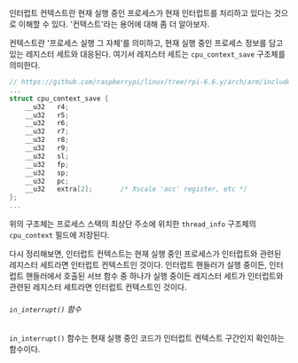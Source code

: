 인터럽트 컨텍스트란 현재 실행 중인 프로세스가 현재 인터럽트를 처리하고 있다는 것으로 이해할 수 있다. '컨텍스트'라는 용어에 대해 좀 더 알아보자.

컨텍스트란 '프로세스 실행 그 자체'를 의미하고, 현재 실행 중인 프로세스 정보를 담고 있는 레지스터 세트와 대응된다. 여기서 레지스터 세트는 `cpu_context_save` 구조체를 의미한다. 
```C
// https://github.com/raspberrypi/linux/tree/rpi-6.6.y/arch/arm/include/asm/thread_info.h
...
struct cpu_context_save {
	__u32	r4;
	__u32	r5;
	__u32	r6;
	__u32	r7;
	__u32	r8;
	__u32	r9;
	__u32	sl;
	__u32	fp;
	__u32	sp;
	__u32	pc;
	__u32	extra[2];		/* Xscale 'acc' register, etc */
};
...
```
위의 구조체는 프로세스 스택의 최상단 주소에 위치한 `thread_info` 구조체의 `cpu_context` 필드에 저장된다. 

다시 정리해보면, 인터럽트 컨텍스트는 현재 실행 중인 프로세스가 인터럽트와 관련된 레지스터 세트라면 인터럽트 컨텍스트인 것이다. 인터럽트 핸들러가 실행 중이든, 인터럽트 핸들러에서 호출된 서브 함수 중 하나가 실행 중이든 레지스터 세트가 인터럽트와 관련된 레지스터 세트라면 인터럽트 컨텍스트인 것이다.

###### `in_interrupt()` 함수
`in_interrupt()` 함수는 현재 실행 중인 코드가 인터럽트 컨텍스트 구간인지 확인하는 함수이다. 